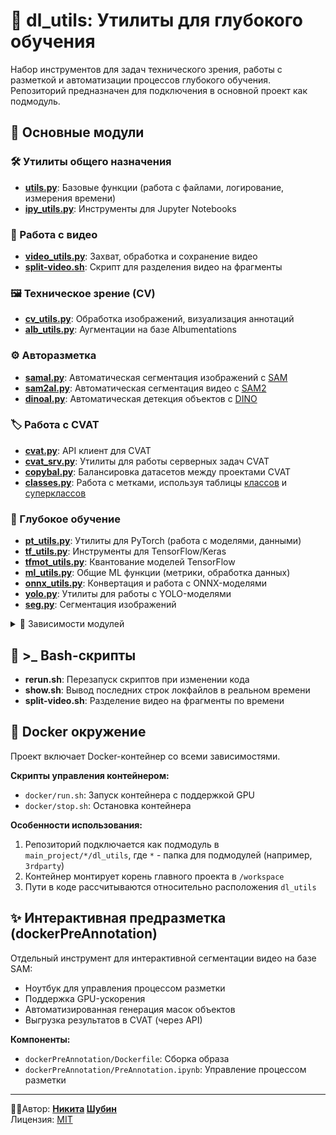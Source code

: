 # 🧠 dl_utils: Утилиты для глубокого обучения

Набор инструментов для задач технического зрения, работы с разметкой и автоматизации процессов глубокого обучения. Репозиторий предназначен для подключения в основной проект как подмодуль.

## 🧩 Основные модули

### 🛠️ Утилиты общего назначения
- **[utils.py](./docs/utils.md "Перейти к документации")**: Базовые функции (работа с файлами, логирование, измерения времени)
- **[ipy_utils.py](./docs/ipy_utils.md "Перейти к документации")**: Инструменты для Jupyter Notebooks

### 🎥 Работа с видео
- **[video_utils.py](./docs/video_utils.md "Перейти к документации")**: Захват, обработка и сохранение видео
- **[split-video.sh](./docs/split_video.md "Перейти к документации")**: Скрипт для разделения видео на фрагменты

### 🖼️ Техническое зрение (CV)
- **[cv_utils.py](./docs/cv_utils.md "Перейти к документации")**: Обработка изображений, визуализация аннотаций
- **[alb_utils.py](./docs/alb_utils.md "Перейти к документации")**: Аугментации на базе Albumentations

### ⚙️ Авторазметка
- **[samal.py](./docs/samal.md "Перейти к документации")**: Автоматическая сегментация изображений с [SAM](https://github.com/facebookresearch/segment-anything "Перейти к репозиторию")
- **[sam2al.py](./docs/sam2al.md "Перейти к документации")**: Автоматическая сегментация видео с [SAM2](https://github.com/facebookresearch/sam2 "Перейти к репозиторию")
- **[dinoal.py](./docs/dinoal.md "Перейти к документации")**: Автоматическая детекция объектов с [DINO](https://github.com/IDEA-Research/GroundingDINO "Перейти к репозиторию")

### 🏷️ Работа с CVAT
- **[cvat.py](./docs/cvat.md "Перейти к документации")**: API клиент для CVAT
- **[cvat_srv.py](./docs/cvat_srv.md "Перейти к документации")**: Утилиты для работы серверных задач CVAT
- **[copybal.py](./docs/copybal.md "Перейти к документации")**: Балансировка датасетов между проектами CVAT
- **[classes.py](./docs/classes.md "Перейти к документации")**: Работа с метками, используя таблицы [классов](classes_template.xlsx "перейти к примеру файла") и [суперклассов](superclasses_template.xlsx "перейти к примеру файла")

### 🤖 Глубокое обучение
- **[pt_utils.py](./docs/pt_utils.md "Перейти к документации")**: Утилиты для PyTorch (работа с моделями, данными)
- **[tf_utils.py](./docs/tf_utils.md "Перейти к документации")**: Инструменты для TensorFlow/Keras
- **[tfmot_utils.py](./docs/tfmot_utils.md "Перейти к документации")**: Квантование моделей TensorFlow
- **[ml_utils.py](./docs/ml_utils.md "Перейти к документации")**: Общие ML функции (метрики, обработка данных)
- **[onnx_utils.py](./docs/onnx_utils.md "Перейти к документации")**: Конвертация и работа с ONNX-моделями
- **[yolo.py](./docs/yolo.md "Перейти к документации")**: Утилиты для работы с YOLO-моделями
- **[seg.py](./docs/seg.md "Перейти к документации")**: Сегментация изображений

<details>
<summary>🔄 Зависимости модулей</summary>

```mermaid
graph LR
    utils --> video_utils
    utils --> classes
    utils --> cv_utils
    utils --> keras_utils
    utils --> onnx_utils
    utils --> tf_utils
    
    cv_utils --> alb_utils
    cv_utils --> ml_utils
    
    classes --> copybal
    classes --> pt_utils
    
    alb_utils --> pt_utils
    ml_utils --> pt_utils
    
    tf_utils --> tfmot_utils
    
    pt_utils --> dinoal
    pt_utils --> samal
    pt_utils --> sam2al
    pt_utils --> seg
    pt_utils --> yolo
    
    ml_utils --> cvat
    cv_utils --> cvat
    classes --> cvat
    
    cvat --> cvat_srv
    
    cv_utils --> ipy_utils
    ml_utils --> ipy_utils
    classes --> ipy_utils
```
</details>

## 🐧 >_ Bash-скрипты
- **rerun.sh**: Перезапуск скриптов при изменении кода
- **show.sh**: Вывод последних строк локфайлов в реальном времени
- **split-video.sh**: Разделение видео на фрагменты по времени

## 🐳 Docker окружение
Проект включает Docker-контейнер со всеми зависимостями.

**Скрипты управления контейнером:**
- `docker/run.sh`: Запуск контейнера с поддержкой GPU
- `docker/stop.sh`: Остановка контейнера

**Особенности использования:**
1. Репозиторий подключается как подмодуль в `main_project/*/dl_utils`, где `*` - папка для подмодулей (например, `3rdparty`)
2. Контейнер монтирует корень главного проекта в `/workspace`
3. Пути в коде рассчитываются относительно расположения `dl_utils`

## ✨ Интерактивная предразметка (dockerPreAnnotation)
Отдельный инструмент для интерактивной сегментации видео на базе SAM:
- Ноутбук для управления процессом разметки
- Поддержка GPU-ускорения
- Автоматизированная генерация масок объектов
- Выгрузка результатов в CVAT (через API)

**Компоненты:**
- `dockerPreAnnotation/Dockerfile`: Сборка образа
- `dockerPreAnnotation/PreAnnotation.ipynb`: Управление процессом разметки

---
👨‍💻Автор: **[Никита](https://disk.yandex.ru/i/2HfPHtSlAJJuyQ "см. резюме") [Шубин](https://disk.yandex.ru/i/BxSVPalOlTq4GA "my Curriculum vitae")**  
Лицензия: [MIT](./LICENSE)